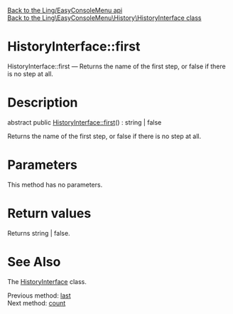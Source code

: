 [Back to the Ling/EasyConsoleMenu api](https://github.com/lingtalfi/EasyConsoleMenu/blob/master/doc/api/Ling/EasyConsoleMenu.md)<br>
[Back to the Ling\EasyConsoleMenu\History\HistoryInterface class](https://github.com/lingtalfi/EasyConsoleMenu/blob/master/doc/api/Ling/EasyConsoleMenu/History/HistoryInterface.md)


HistoryInterface::first
================



HistoryInterface::first — Returns the name of the first step, or false if there is no step at all.




Description
================


abstract public [HistoryInterface::first](https://github.com/lingtalfi/EasyConsoleMenu/blob/master/doc/api/Ling/EasyConsoleMenu/History/HistoryInterface/first.md)() : string | false




Returns the name of the first step, or false if there is no step at all.




Parameters
================

This method has no parameters.


Return values
================

Returns string | false.








See Also
================

The [HistoryInterface](https://github.com/lingtalfi/EasyConsoleMenu/blob/master/doc/api/Ling/EasyConsoleMenu/History/HistoryInterface.md) class.

Previous method: [last](https://github.com/lingtalfi/EasyConsoleMenu/blob/master/doc/api/Ling/EasyConsoleMenu/History/HistoryInterface/last.md)<br>Next method: [count](https://github.com/lingtalfi/EasyConsoleMenu/blob/master/doc/api/Ling/EasyConsoleMenu/History/HistoryInterface/count.md)<br>

